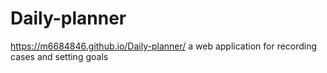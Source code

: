 # Daily-planner
https://m6684846.github.io/Daily-planner/
a web application for recording cases and setting goals
